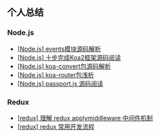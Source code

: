 ## 个人总结

### Node.js
* [[Node.js] events模块源码解析](https://github.com/LouisWT/Blog/issues/2)
* [[Node.js] 十步完成Koa2框架源码阅读](https://github.com/LouisWT/Blog/issues/1)
* [[Node.js] koa-convert包源码解析](https://github.com/LouisWT/Blog/issues/3)
* [[Node.js] koa-router包浅析](https://github.com/LouisWT/Blog/issues/4)
* [[Node.js] passport.js 源码阅读](https://github.com/LouisWT/Blog/issues/5)

### Redux
* [[redux] 理解 redux applymiddleware 中间件机制](https://github.com/LouisWT/Blog/issues/6)
* [[redux] redux 常用开发流程](https://github.com/LouisWT/Blog/issues/7)
